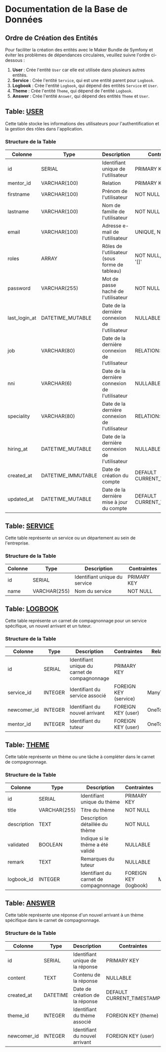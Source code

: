 # Documentation de la Base de Données

## Ordre de Création des Entités

Pour faciliter la création des entités avec le Maker Bundle de Symfony et éviter les problèmes de dépendances circulaires, veuillez suivre l'ordre ci-dessous :

1. **User** : Crée l'entité `User` car elle est utilisée dans plusieurs autres entités.
2. **Service** : Crée l'entité `Service`, qui est une entité parent pour `Logbook`.
3. **Logbook** : Crée l'entité `Logbook`, qui dépend des entités `Service` et `User`.
4. **Theme** : Crée l'entité `Theme`, qui dépend de l'entité `Logbook`.
5. **Answer** : Crée l'entité `Answer`, qui dépend des entités `Theme` et `User`.

## Table: [USER](database/USER.md)

Cette table stocke les informations des utilisateurs pour l'authentification et la gestion des rôles dans l'application.

### Structure de la Table

| Colonne       | Type               | Description                                    | Contraintes               |
|---------------|--------------------|------------------------------------------------|---------------------------|
| id            | SERIAL             | Identifiant unique de l'utilisateur            | PRIMARY KEY               |
| mentor_id     | VARCHAR(100)       | Relation                                       | PRIMARY KEY               |
| firstname     | VARCHAR(100)       | Prénom de l'utilisateur                        | NOT NULL                  |
| lastname      | VARCHAR(100)       | Nom de famille de l'utilisateur                | NOT NULL                  |
| email         | VARCHAR(100)       | Adresse e-mail de l'utilisateur                | UNIQUE, NOT NULL          |
| roles         | ARRAY              | Rôles de l'utilisateur (sous forme de tableau) | NOT NULL, DEFAULT '[]'    |
| password      | VARCHAR(255)       | Mot de passe haché de l'utilisateur            | NOT NULL                  |
| last_login_at | DATETIME_MUTABLE   | Date de la dernière connexion de l'utilisateur | NULLABLE                  |
| job           | VARCHAR(80)        | Date de la dernière connexion de l'utilisateur | RELATION: 1 TO *          |
| nni           | VARCHAR(6)         | Date de la dernière connexion de l'utilisateur | NULLABLE                  |
| speciality    | VARCHAR(80)        | Date de la dernière connexion de l'utilisateur | RELATION: 1 TO *          |
| hiring_at     | DATETIME_MUTABLE   | Date de la dernière connexion de l'utilisateur | NULLABLE                  |
| created_at    | DATETIME_IMMUTABLE | Date de création du compte                     | DEFAULT CURRENT_TIMESTAMP |
| updated_at    | DATETIME_MUTABLE   | Date de la dernière mise à jour du compte      | DEFAULT CURRENT_TIMESTAMP |

## Table: [SERVICE](database/SERVICE.md)

Cette table représente un service ou un département au sein de l'entreprise.

### Structure de la Table

| Colonne    | Type               | Description                                    | Contraintes               |
|------------|--------------------|------------------------------------------------|---------------------------|
| id         | SERIAL             | Identifiant unique du service                  | PRIMARY KEY               |
| name       | VARCHAR(255)       | Nom du service                                 | NOT NULL                  |

## Table: [LOGBOOK](database/LOGBOOK.md)

Cette table représente un carnet de compagnonnage pour un service spécifique, un nouvel arrivant et un tuteur.

### Structure de la Table

| Colonne      | Type    | Description                                    | Contraintes               | Relation  |
|--------------|---------|------------------------------------------------|---------------------------|-----------|
| id           | SERIAL  | Identifiant unique du carnet de compagnonnage  | PRIMARY KEY               |           |
| service_id   | INTEGER | Identifiant du service associé                 | FOREIGN KEY (service)     | ManyToOne |
| newcomer_id  | INTEGER | Identifiant du nouvel arrivant                 | FOREIGN KEY (user)        | OneToOne  |
| mentor_id    | INTEGER | Identifiant du tuteur                          | FOREIGN KEY (user)        | OneToOne  |

## Table: [THEME](database/THEME.md)

Cette table représente un thème ou une tâche à compléter dans le carnet de compagnonnage.

### Structure de la Table

| Colonne     | Type         | Description                            | Contraintes           | Relation   |
|-------------|--------------|----------------------------------------|-----------------------|------------|
| id          | SERIAL       | Identifiant unique du thème            | PRIMARY KEY           |            |
| title       | VARCHAR(255) | Titre du thème                         | NOT NULL              |            |
| description | TEXT         | Description détaillée du thème         | NOT NULL              |            |
| validated   | BOOLEAN      | Indique si le thème a été validé       | NULLABLE              |            |
| remark      | TEXT         | Remarques du tuteur                    | NULLABLE              |            |
| logbook_id  | INTEGER      | Identifiant du carnet de compagnonnage | FOREIGN KEY (logbook) | ManyToMany |

## Table: [ANSWER](database/ANSWER.md)

Cette table représente une réponse d'un nouvel arrivant à un thème spécifique dans le carnet de compagnonnage.

### Structure de la Table

| Colonne      | Type     | Description                                    | Contraintes               | Relation   |
|--------------|----------|------------------------------------------------|---------------------------|------------|
| id           | SERIAL   | Identifiant unique de la réponse               | PRIMARY KEY               |            |
| content      | TEXT     | Contenu de la réponse                          | NULLABLE                  |            |
| created_at   | DATETIME | Date de création de la réponse                 | DEFAULT CURRENT_TIMESTAMP |            |
| theme_id     | INTEGER  | Identifiant du thème associé                   | FOREIGN KEY (theme)       | ManyToOne  |
| newcomer_id  | INTEGER  | Identifiant du nouvel arrivant                 | FOREIGN KEY (user)        | ManyToOne  |
